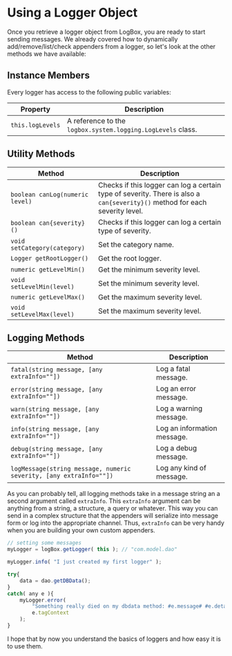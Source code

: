 # Using a Logger Object

Once you retrieve a logger object from LogBox, you are ready to start sending messages. We already covered how to dynamically add/remove/list/check appenders from a logger, so let's look at the other methods we have available:

## Instance Members

Every logger has access to the following public variables:

|Property|Description|
|---|---|
|`this.logLevels`|A reference to the `logbox.system.logging.LogLevels` class.|


## Utility Methods

|Method|Description|
|---|---|
|`boolean canLog(numeric level)`|Checks if this logger can log a certain type of severity. There is also a `can{severity}()` method for each severity level.|
|`boolean can{severity}()`|Checks if this logger can log a certain type of severity.|
|`void setCategory(category)`|Set the category name.|
|`Logger getRootLogger()`|Get the root logger.|
|`numeric getLevelMin()`|Get the minimum severity level.|
|`void setLevelMin(level)`|Set the minimum severity level.|
|`numeric getLevelMax()`|Get the maximum severity level.|
|`void setLevelMax(level)`|Set the maximum severity level.|

## Logging Methods

|Method|Description|
|---|---|
|`fatal(string message, [any extraInfo=""])`|Log a fatal message.|
|`error(string message, [any extraInfo=""])`|Log an error message.|
|`warn(string message, [any extraInfo=""])`|Log a warning message.|
|`info(string message, [any extraInfo=""])`|Log an information message.|
|`debug(string message, [any extraInfo=""])`|Log a debug message.|
|`logMessage(string message, numeric severity, [any extraInfo=""])`|Log any kind of message.|

As you can probably tell, all logging methods take in a message string an a second argument called `extraInfo`. This `extraInfo` argument can be anything from a string, a structure, a query or whatever. This way you can send in a complex structure that the appenders will serialize into message form or log into the appropriate channel. Thus, `extraInfo` can be very handy when you are building your own custom appenders.

```javascript
// setting some messages
myLogger = logBox.getLogger( this ); // "com.model.dao"

myLogger.info( "I just created my first logger" );

try{
	data = dao.getDBData();
}
catch( any e ){
    myLogger.error(
        "Something really died on my dbdata method: #e.message# #e.detail#",
        e.tagContext
    );
}
```

I hope that by now you understand the basics of loggers and how easy it is to use them.
